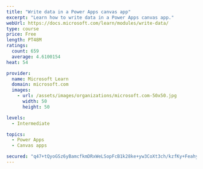 ```yaml
---
title: "Write data in a Power Apps canvas app"
excerpt: "Learn how to write data in a Power Apps canvas app."
webUrl: https://docs.microsoft.com/learn/modules/write-data/
type: course
price: Free
length: PT48M
ratings:
  count: 659
  average: 4.6100154
heat: 54

provider:
  name: Microsoft Learn
  domain: microsoft.com
  images:
    - url: /assets/images/organizations/microsoft.com-50x50.jpg
      width: 50
      height: 50

levels:
  - Intermediate

topics:
  - Power Apps
  - Canvas apps

secured: "q47+tQyoGSz6yBamcfkmDRxWeLSopFcB1k28ke+yw3CoXt3ch/kzfKy+Feahy+/IukMW5fEu0jiggHpO6keWOsaj6cIVKpvZzyqcPKtnvKd3tuE1A3p/PN+YQVKj0wMRmCCHsWeF5NnMRvU6XPpV03DTOpzyKH6TYeXtvHC79iK4BaB5oexGVF1ptRuneV7lu2DHGd0aIjWu3I26pdzcJpiYbThB4ep0T5lYvMaRwT38m8s9jY4Vw1gzKEtEIuiYbphd5n0HF0ldLCYdTEGhvREISaDRX+8QRKL3aGsEfAQ1dhn5hlna/jcFpw5dAEMFWldDhJ1xqZ/vPbRgeTzo9t25EGO+1b6470n/WwQy84VqaBjzhnkB2uoO9wyIrYT59u5r5zplqYkB9hAN3XGH0FRuyAVxCIZ5Z4JfU6jhnc4=;i9iPzD36y0MViB5DxwUO1A=="
---
```


